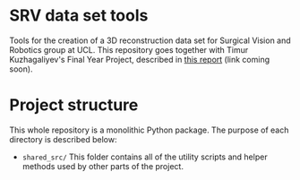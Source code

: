 # SRV data set tools

Tools for the creation of a 3D reconstruction data set for Surgical Vision and
Robotics group at UCL. This repository goes together with Timur Kuzhagaliyev's
Final Year Project, described in [this report](#) (link coming soon).

# Project structure

This whole repository is a monolithic Python package. The purpose of each directory is described below:

* `shared_src/` This folder contains all of the utility scripts and helper methods used by other parts of the project.